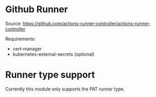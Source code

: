 # Github Runner

Source: https://github.com/actions-runner-controller/actions-runner-controller


Requirements:
* cert-manager
* kubernetes-external-secrets (optional)

# Runner type support

Currently this module only supports the PAT runner type.
